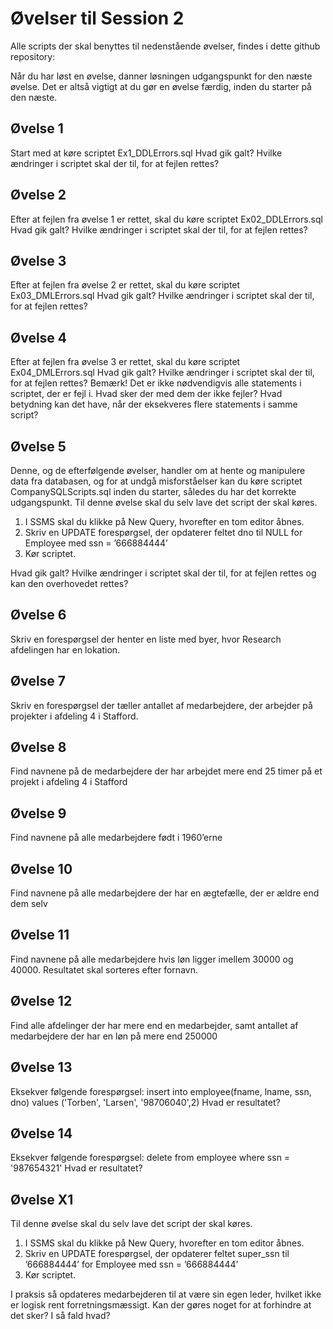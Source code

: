 # Øvelser til Session 2

Alle scripts der skal benyttes til nedenstående øvelser, findes i dette github repository:

Når du har løst en øvelse, danner løsningen udgangspunkt for den næste øvelse. Det er altså vigtigt at du gør en øvelse færdig, inden du starter på den næste. 

## Øvelse 1
Start med at køre scriptet Ex1_DDLErrors.sql 
Hvad gik galt?
Hvilke ændringer i scriptet skal der til, for at fejlen rettes?

## Øvelse 2
Efter at fejlen fra øvelse 1 er rettet, skal du køre scriptet Ex02_DDLErrors.sql
Hvad gik galt?
Hvilke ændringer i scriptet skal der til, for at fejlen rettes?

## Øvelse 3
Efter at fejlen fra øvelse 2 er rettet, skal du køre scriptet Ex03_DMLErrors.sql
Hvad gik galt?
Hvilke ændringer i scriptet skal der til, for at fejlen rettes?

## Øvelse 4
Efter at fejlen fra øvelse 3 er rettet, skal du køre scriptet Ex04_DMLErrors.sql
Hvad gik galt?
Hvilke ændringer i scriptet skal der til, for at fejlen rettes?
Bemærk! Det er ikke nødvendigvis alle statements i scriptet, der er fejl i. Hvad sker der med dem der ikke fejler?
Hvad betydning kan det have, når der eksekveres flere statements i samme script? 

## Øvelse 5
Denne, og de efterfølgende øvelser, handler om at hente og manipulere data fra databasen, og for at undgå misforståelser kan du køre scriptet CompanySQLScripts.sql inden du starter, således du har det korrekte udgangspunkt.
Til denne øvelse skal du selv lave det script der skal køres.
1.	I SSMS skal du klikke på New Query, hvorefter en tom editor åbnes.
1.	Skriv en UPDATE forespørgsel, der opdaterer feltet dno til NULL for Employee med ssn = ’666884444’
1.	Kør scriptet.

Hvad gik galt?
Hvilke ændringer i scriptet skal der til, for at fejlen rettes og kan den overhovedet rettes?

## Øvelse 6
Skriv en forespørgsel der henter en liste med byer, hvor Research afdelingen har en lokation.

## Øvelse 7
Skriv en forespørgsel der tæller antallet af medarbejdere, der arbejder på projekter i afdeling 4 i Stafford.

## Øvelse 8
Find navnene på de medarbejdere der har arbejdet mere end 25 timer på et projekt i afdeling 4 i Stafford

## Øvelse 9
Find navnene på alle medarbejdere født i 1960’erne

## Øvelse 10
Find navnene på alle medarbejdere der har en ægtefælle, der er ældre end dem selv

## Øvelse 11 
Find navnene på alle medarbejdere hvis løn ligger imellem 30000 og 40000. Resultatet skal sorteres efter fornavn.

## Øvelse 12
Find alle afdelinger der har mere end en medarbejder, samt antallet af medarbejdere der har en løn på mere end 250000

## Øvelse 13
Eksekver følgende forespørgsel:
insert into employee(fname, lname, ssn, dno)
values ('Torben', 'Larsen', '98706040',2)
Hvad er resultatet?

## Øvelse 14
Eksekver følgende forespørgsel:
delete from employee
where ssn = '987654321'
Hvad er resultatet?

## Øvelse X1 
Til denne øvelse skal du selv lave det script der skal køres.
1.	I SSMS skal du klikke på New Query, hvorefter en tom editor åbnes.
1.	Skriv en UPDATE forespørgsel, der opdaterer feltet super_ssn til ’666884444’ for Employee med ssn = ’666884444’
1.	Kør scriptet.

I praksis så opdateres medarbejderen til at være sin egen leder, hvilket ikke er logisk rent forretningsmæssigt.
Kan der gøres noget for at forhindre at det sker?
I så fald hvad?
